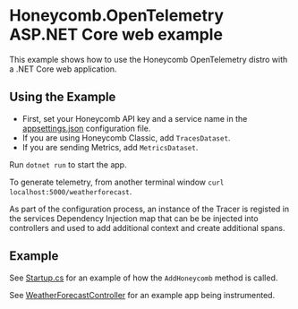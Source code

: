 # Honeycomb.OpenTelemetry ASP.NET Core web example

This example shows how to use the Honeycomb OpenTelemetry distro with a .NET Core web application.

## Using the Example

- First, set your Honeycomb API key and a service name in the [appsettings.json](appsettings.json) configuration file.
- If you are using Honeycomb Classic, add `TracesDataset`.
- If you are sending Metrics, add `MetricsDataset`.

Run `dotnet run` to start the app.

To generate telemetry, from another terminal window `curl localhost:5000/weatherforecast`.

As part of the configuration process, an instance of the Tracer is registed in the services Dependency Injection map that can be be injected into controllers and used to add additional context and create additional spans.

## Example

See [Startup.cs](Startup.cs) for an example of how the `AddHoneycomb` method is called.

See [WeatherForecastController](Controllers/WeatherForecastController.cs) for an example app being instrumented.
